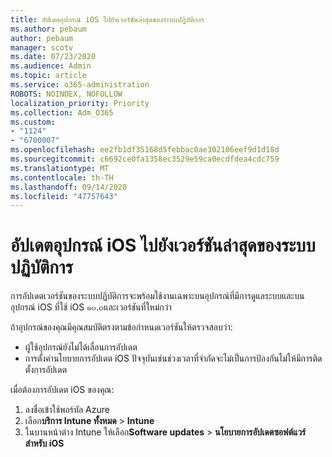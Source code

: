```yaml
---
title: อัปเดตอุปกรณ์ iOS ไปยังเวอร์ชันล่าสุดของระบบปฏิบัติการ
ms.author: pebaum
author: pebaum
manager: scotv
ms.date: 07/23/2020
ms.audience: Admin
ms.topic: article
ms.service: o365-administration
ROBOTS: NOINDEX, NOFOLLOW
localization_priority: Priority
ms.collection: Adm_O365
ms.custom:
- "1124"
- "6700007"
ms.openlocfilehash: ee2fb1df35168d5febbac0ae302106eef9d1d18d
ms.sourcegitcommit: c6692ce0fa1358ec3529e59ca0ecdfdea4cdc759
ms.translationtype: MT
ms.contentlocale: th-TH
ms.lasthandoff: 09/14/2020
ms.locfileid: "47757643"
---
```

# <a name="update-ios-device-to-latest-os-version"></a>อัปเดตอุปกรณ์ iOS ไปยังเวอร์ชันล่าสุดของระบบปฏิบัติการ

การอัปเดตเวอร์ชันของระบบปฏิบัติการจะพร้อมใช้งานเฉพาะบนอุปกรณ์ที่มีการดูแลระบบและบนอุปกรณ์ iOS ที่ใช้ iOS ๑๐.๓และเวอร์ชันที่ใหม่กว่า

ถ้าอุปกรณ์ของคุณมีคุณสมบัติตรงตามข้อกำหนดเวอร์ชันให้ตรวจสอบว่า:  
- ผู้ใช้อุปกรณ์ยังไม่ได้เลื่อนการอัปเดต  
- การตั้งค่านโยบายการอัปเดต iOS ปัจจุบันเช่นช่วงเวลาที่จำกัดจะไม่เป็นการป้องกันไม่ให้มีการติดตั้งการอัปเดต

เมื่อต้องการอัปเดต iOS ของคุณ:

1. ลงชื่อเข้าใช้พอร์ทัล Azure
2. เลือก**บริการ Intune ทั้งหมด**  >  **Intune**
3. ในบานหน้าต่าง Intune ให้เลือก**Software updates**  >  **นโยบายการอัปเดตซอฟต์แวร์สำหรับ iOS**